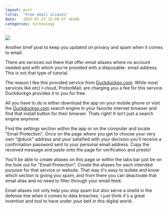 ```yaml
---
layout: post
title:  "Free email aliases"
date:   2025-07-27 15:09:57 +0100
categories: technology
---
```


<img src="https://www.groovypost.com/wp-content/uploads/2019/05/Duck-Duck-Go-Featured-1000x450.jpg" />

Another brief post to keep you updated on privacy and spam when it comes to email.

There are services out there that offer email aliases where no account needed and with which you're provided with a disposable-
email address. This is not that type of tutorial.

The reason I like this provided service from <a href="https://DuckDuckGo.com">Duckduckgo.com</a>. While most services like
etc) I-cloud, ProtonMail; are charging you a fee for this service. Duckduckgo provides it to you for free.

All you have to do is either download the app on your mobile phone or visit the <a href="https://DuckDuckGo.com">Duckduckgo.com</a>
search engine in your favorite internet browser and find that install button for their browser. Thats right! It isn't just a 
search engine anymore.

Find the settings section within the app or on the computer and locate "Email Protection". Once on the page where you get to 
choose your very own "@duck" address and your satisfied with your decision you'll receive a confirmation password sent to your
personal email address. Copy the received message and paste onto the page for verification and presto!

You'll be able to create aliases on this page or within the tabs bar just be on the look out for "Email Protection".
Create the aliases for each intended purpose for that service or website. That way it's easy to isolate 
and know which section is giving you spam, and from there you can deactivate that email alias and no need to filter 
through your email feed.

Email aliases not only help you stop spam but also serve a sheild in the defense line when it comes to data breaches. 
I just think it's a great invention and tool to have under your belt in this digital world.
